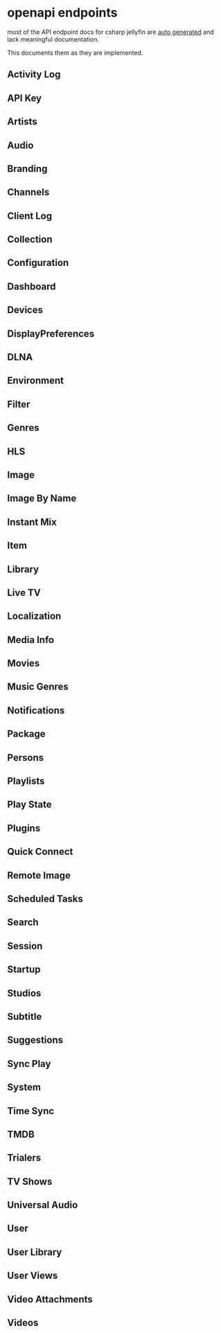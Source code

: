

# openapi endpoints

most of the API endpoint docs for csharp jellyfin are [auto generated](https://api.jellyfin.org/openapi/api.html) and lack meaningful documentation.

This documents them as they are implemented.


## Activity Log

## API Key

## Artists

## Audio

## Branding

## Channels

## Client Log

## Collection

## Configuration

## Dashboard

## Devices

## DisplayPreferences

## DLNA 

## Environment 

## Filter

## Genres

## HLS

## Image

## Image By Name

## Instant Mix

## Item

## Library

## Live TV

## Localization

## Media Info

## Movies

## Music Genres

## Notifications

## Package

## Persons

## Playlists

## Play State

## Plugins

## Quick Connect

## Remote Image

## Scheduled Tasks

## Search

## Session

## Startup

## Studios

## Subtitle

## Suggestions

## Sync Play

## System

## Time Sync

## TMDB

## Trialers

## TV Shows

## Universal Audio

## User

## User Library

## User Views

## Video Attachments

## Videos


